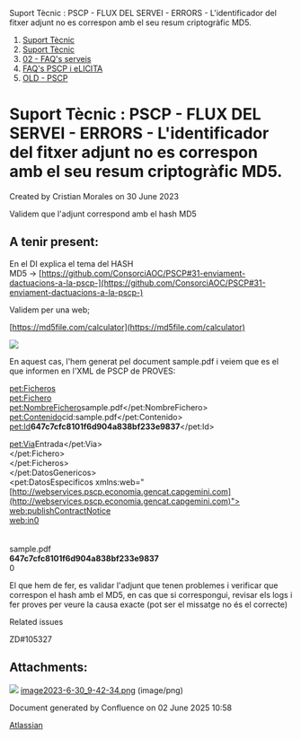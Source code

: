Suport Tècnic : PSCP - FLUX DEL SERVEI - ERRORS - L'identificador del fitxer adjunt no es correspon amb el seu resum criptogràfic MD5.  

1.  [Suport Tècnic](index.md)
2.  [Suport Tècnic](13893782.md)
3.  [02 - FAQ's serveis](26313393.md)
4.  [FAQ's PSCP i eLICITA](28705587.md)
5.  [OLD - PSCP](OLD---PSCP_93356826.md)

Suport Tècnic : PSCP - FLUX DEL SERVEI - ERRORS - L'identificador del fitxer adjunt no es correspon amb el seu resum criptogràfic MD5.
======================================================================================================================================

Created by Cristian Morales on 30 June 2023

Validem que l'adjunt correspond amb el hash MD5

A tenir present:
----------------

  

En el DI explica el tema del HASH MD5 → [https://github.com/ConsorciAOC/PSCP#31-enviament-dactuacions-a-la-pscp-](https://github.com/ConsorciAOC/PSCP#31-enviament-dactuacions-a-la-pscp-)

Validem per una web;

[https://md5file.com/calculator](https://md5file.com/calculator)  
  

![](attachments/93356635/93356636.png)

En aquest cas, l'hem generat pel document sample.pdf i veiem que es el que informen en l'XML de PSCP de PROVES:

<pet:Ficheros>  
<pet:Fichero>  
<pet:NombreFichero>sample.pdf</pet:NombreFichero>  
<pet:Contenido>cid:sample.pdf</pet:Contenido>  
<pet:Id>**647c7cfc8101f6d904a838bf233e9837**</pet:Id>  
  
<pet:Via>Entrada</pet:Via>  
</pet:Fichero>  
</pet:Ficheros>  
</pet:DatosGenericos>  
<pet:DatosEspecificos xmlns:web="[http://webservices.pscp.economia.gencat.capgemini.com](http://webservices.pscp.economia.gencat.capgemini.com)">  
<web:publishContractNotice>  
<web:in0>  
<WSDocumentReference xmlns="[http://entity.webservices.pscp.economia.gencat.capgemini.com](http://entity.webservices.pscp.economia.gencat.capgemini.com)">  
<WSDocumentReference>  
<fileName>sample.pdf</fileName>  
<fileURI>**647c7cfc8101f6d904a838bf233e9837**</fileURI>  
<referenceSubType>0</referenceSubType>

El que hem de fer, es validar l'adjunt que tenen problemes i verificar que correspon el hash amb el MD5, en cas que si correspongui, revisar els logs i fer proves per veure la causa exacte (pot ser el missatge no és el correcte)

  

Related issues

ZD#105327

Attachments:
------------

![](images/icons/bullet_blue.gif) [image2023-6-30\_9-42-34.png](attachments/93356635/93356636.png) (image/png)  

Document generated by Confluence on 02 June 2025 10:58

[Atlassian](http://www.atlassian.com/)